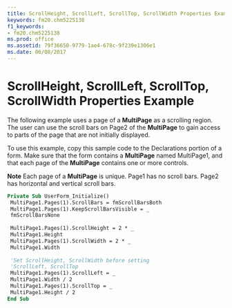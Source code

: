 ```yaml
---
title: ScrollHeight, ScrollLeft, ScrollTop, ScrollWidth Properties Example
keywords: fm20.chm5225138
f1_keywords:
- fm20.chm5225138
ms.prod: office
ms.assetid: 79f36650-9779-1ae4-678c-9f239e1306e1
ms.date: 06/08/2017
---
```



# ScrollHeight, ScrollLeft, ScrollTop, ScrollWidth Properties Example

The following example uses a page of a  **MultiPage** as a scrolling region. The user can use the scroll bars on Page2 of the **MultiPage** to gain access to parts of the page that are not initially displayed.

To use this example, copy this sample code to the Declarations portion of a form. Make sure that the form contains a  **MultiPage** named MultiPage1, and that each page of the **MultiPage** contains one or more controls.

 **Note**  Each page of a  **MultiPage** is unique. Page1 has no scroll bars. Page2 has horizontal and vertical scroll bars.




```vb
Private Sub UserForm_Initialize() 
 MultiPage1.Pages(1).ScrollBars = fmScrollBarsBoth 
 MultiPage1.Pages(1).KeepScrollBarsVisible = _ 
 fmScrollBarsNone 
 
 MultiPage1.Pages(1).ScrollHeight = 2 * _ 
 MultiPage1.Height 
 MultiPage1.Pages(1).ScrollWidth = 2 * _ 
 MultiPage1.Width 
 
 'Set ScrollHeight, ScrollWidth before setting 
 'ScrollLeft, ScrollTop 
 MultiPage1.Pages(1).ScrollLeft = _ 
 MultiPage1.Width / 2 
 MultiPage1.Pages(1).ScrollTop = _ 
 MultiPage1.Height / 2 
End Sub
```


